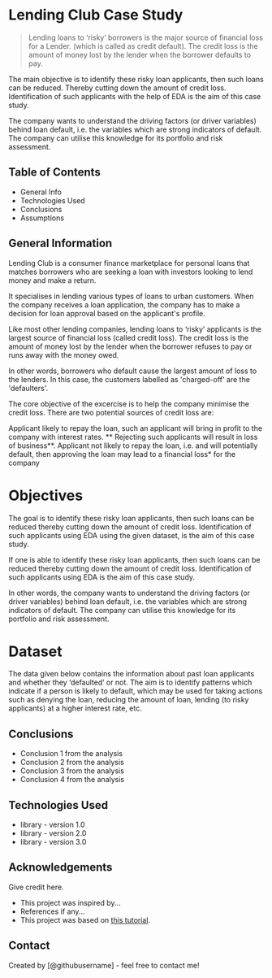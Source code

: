 # Lending Club Case Study
> Lending loans to ‘risky’ borrowers is the major source of financial loss for a Lender.
  (which is called as credit default). The credit loss is the amount of money lost by the lender 
  when the borrower defaults to pay. 
  
  The main objective is to identify these risky loan applicants, 
  then such loans can be reduced. Thereby cutting down the amount of credit loss. 
  Identification of such applicants with the help of EDA is the aim of this case study. 

  The company wants to understand the driving factors (or driver variables) behind loan default,
  i.e. the variables which are strong indicators of default. 
  The company can utilise this knowledge for its portfolio and risk assessment.  

  ## Table of Contents
* General Info
* Technologies Used
* Conclusions
* Assumptions

<!-- You can include any other section that is pertinent to your problem -->

## General Information
Lending Club is a consumer finance marketplace for personal loans that matches borrowers 
who are seeking a loan with investors looking to lend money and make a return.

It specialises in lending various types of loans to urban customers. 
When the company receives a loan application, the company has to make a decision for loan approval based on the applicant's profile.

Like most other lending companies, lending loans to ‘risky’ applicants is the largest source of financial loss (called credit loss). 
The credit loss is the amount of money lost by the lender when the borrower refuses to pay or runs away with the money owed.

In other words, borrowers who default cause the largest amount of loss to the lenders. 
In this case, the customers labelled as 'charged-off' are the 'defaulters'.

The core objective of the excercise is to help the company minimise the credit loss. 
There are two potential sources of credit loss are:

Applicant likely to repay the loan, such an applicant will bring in profit to the company with interest rates.
** Rejecting such applicants will result in loss of business**.
Applicant not likely to repay the loan, i.e. and will potentially default, 
then approving the loan may lead to a financial loss* for the company

# Objectives
The goal is to identify these risky loan applicants, then such loans can be reduced thereby cutting down the amount of credit loss. 
Identification of such applicants using EDA using the given dataset, is the aim of this case study.

If one is able to identify these risky loan applicants, then such loans can be reduced thereby cutting down the amount of 
credit loss. Identification of such applicants using EDA is the aim of this case study.

In other words, the company wants to understand the driving factors (or driver variables) behind loan default, 
i.e. the variables which are strong indicators of default. The company can utilise this knowledge for its portfolio and risk assessment.

# Dataset
The data given below contains the information about past loan applicants and whether they ‘defaulted’ or not. 
The aim is to identify patterns which indicate if a person is likely to default, which may be used for taking actions such as denying the loan, reducing the amount of loan, lending (to risky applicants) at a higher interest rate, etc.

<!-- You don't have to answer all the questions - just the ones relevant to your project. -->

## Conclusions
- Conclusion 1 from the analysis
- Conclusion 2 from the analysis
- Conclusion 3 from the analysis
- Conclusion 4 from the analysis

<!-- You don't have to answer all the questions - just the ones relevant to your project. -->


## Technologies Used
- library - version 1.0
- library - version 2.0
- library - version 3.0

<!-- As the libraries versions keep on changing, it is recommended to mention the version of library used in this project -->

## Acknowledgements
Give credit here.
- This project was inspired by...
- References if any...
- This project was based on [this tutorial](https://www.example.com).


## Contact
Created by [@githubusername] - feel free to contact me!


<!-- Optional -->
<!-- ## License -->
<!-- This project is open source and available under the [... License](). -->

<!-- You don't have to include all sections - just the one's relevant to your project -->